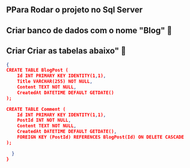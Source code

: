 ## PPara Rodar o projeto no Sql Server

## Criar banco de dados com o nome "Blog"  👋

## Criar Criar as tabelas abaixo"  👋

```json
{
CREATE TABLE BlogPost (
    Id INT PRIMARY KEY IDENTITY(1,1),
    Title VARCHAR(255) NOT NULL,
    Content TEXT NOT NULL,
    CreatedAt DATETIME DEFAULT GETDATE()
);

CREATE TABLE Comment (
    Id INT PRIMARY KEY IDENTITY(1,1),
    PostId INT NOT NULL,
    Content TEXT NOT NULL,
    CreatedAt DATETIME DEFAULT GETDATE(),
    FOREIGN KEY (PostId) REFERENCES BlogPost(Id) ON DELETE CASCADE
);

  }
}
